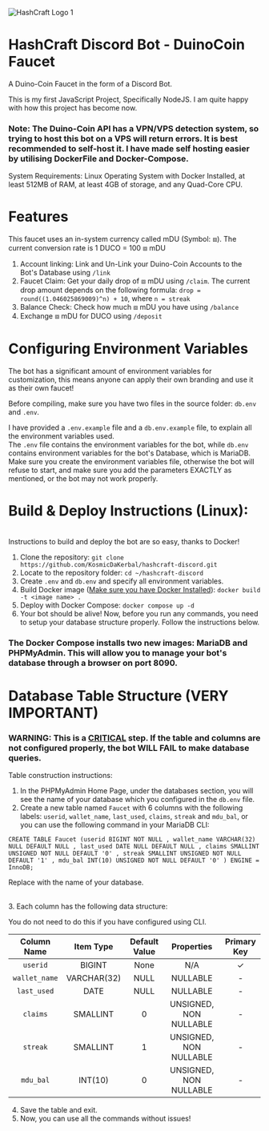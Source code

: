 ![HashCraft Logo 1](https://github.com/user-attachments/assets/d27945d5-63db-466b-adb3-2dd0ce976cbc)
# HashCraft Discord Bot - DuinoCoin Faucet
A Duino-Coin Faucet in the form of a Discord Bot.

This is my first JavaScript Project, Specifically NodeJS. I am quite happy with how this project has become now.
<br>
### Note: The Duino-Coin API has a VPN/VPS detection system, so trying to host this bot on a VPS will return errors. It is best recommended to self-host it. I have made self hosting easier by utilising DockerFile and Docker-Compose.
System Requirements: Linux Operating System with Docker Installed, at least 512MB of RAM, at least 4GB of storage, and any Quad-Core CPU.

# Features

This faucet uses an in-system currency called mDU (Symbol: ⧈). The current conversion rate is 1 DUCO = 100 ⧈ mDU
1. Account linking: Link and Un-Link your Duino-Coin Accounts to the Bot's Database using `/link`
2. Faucet Claim: Get your daily drop of ⧈ mDU using `/claim`. The current drop amount depends on the following formula: `drop = round((1.046025869009)^n) + 10`, where `n = streak`
3. Balance Check: Check how much ⧈ mDU you have using `/balance`
4. Exchange ⧈ mDU for DUCO using `/deposit`


# Configuring Environment Variables
The bot has a significant amount of environment variables for customization, this means anyone can apply their own branding and use it as their own faucet!

Before compiling, make sure you have two files in the source folder: `db.env` and `.env`.

I have provided a `.env.example` file and a `db.env.example` file, to explain all the environment variables used.<br>
The `.env` file contains the environment variables for the bot, while `db.env` contains environment variables for the bot's Database, which is MariaDB.<br>
Make sure you create the environment variables file, otherwise the bot will refuse to start, and make sure you add the parameters EXACTLY as mentioned, or the bot may not work properly. 


# Build & Deploy Instructions (Linux):
<br>Instructions to build and deploy the bot are so easy, thanks to Docker!
1. Clone the repository: `git clone https://github.com/KosmicDaKerbal/hashcraft-discord.git`
2. Locate to the repository folder: `cd ~/hashcraft-discord`
3. Create `.env` and `db.env` and specify all environment variables.
4. Build Docker image ([Make sure you have Docker Installed](https://docs.docker.com/desktop/install/linux-install/)): `docker build -t <image name> .`
5. Deploy with Docker Compose: `docker compose up -d`
6. Your bot should be alive! Now, before you run any commands, you need to setup your database structure properly. Follow the instructions below.

### The Docker Compose installs two new images: MariaDB and PHPMyAdmin. This will allow you to manage your bot's database through a browser on port 8090.

# Database Table Structure (VERY IMPORTANT)
### WARNING: This is a <u>CRITICAL</u> step. If the table and columns are not configured properly, the bot WILL FAIL to make database queries.

Table construction instructions:
1. In the PHPMyAdmin Home Page, under the databases section, you will see the name of your database which you configured in the `db.env` file.
2. Create a new table named `Faucet` with 6 columns with the following labels: `userid`, `wallet_name`, `last_used`, `claims`, `streak` and `mdu_bal`, or you can use the following command in your MariaDB CLI:<br>
```
CREATE TABLE Faucet (userid BIGINT NOT NULL , wallet_name VARCHAR(32) NULL DEFAULT NULL , last_used DATE NULL DEFAULT NULL , claims SMALLINT UNSIGNED NOT NULL DEFAULT '0' , streak SMALLINT UNSIGNED NOT NULL DEFAULT '1' , mdu_bal INT(10) UNSIGNED NOT NULL DEFAULT '0' ) ENGINE = InnoDB;
```
Replace <db-name> with the name of your database.

<br>
3. Each column has the following data structure:

You do not need to do this if you have configured using CLI.

| Column Name   | Item Type | Default Value | Properties | Primary Key |
| :---:         |     :---:   |       :---: |     :---:     |       :---:   |
| `userid`      | BIGINT      | None        | N/A     | ✓    |
| `wallet_name` | VARCHAR(32) | NULL        | NULLABLE       | -      |
| `last_used`   | DATE        | NULL        | NULLABLE       | -      |
| `claims`      | SMALLINT    | 0           | UNSIGNED, NON NULLABLE       | -      |
| `streak`      | SMALLINT    | 1           | UNSIGNED, NON NULLABLE       | -      |
| `mdu_bal`     | INT(10)     | 0           | UNSIGNED, NON NULLABLE       | -      |



4. Save the table and exit.
5. Now, you can use all the commands without issues!

